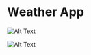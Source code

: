 Weather App 
=================

![Alt Text](https://gifyu.com/image/3wbl)

![Alt Text](https://gifyu.com/image/3wbu)



